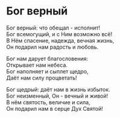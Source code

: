 # Бог верный
Бог верный: что обещал - исполнит!  
Бог всемогущий, и с Ним возможно всё!  
В Нём спасение, надежда, вечная жизнь,  
Он подарил нам радость и любовь.
  
Бог нам дарует благословения:  
Открывает нам небеса.  
Бог наполняет и сыплет щедро,  
Даёт нам силу процветать!  
  
Бог щедрый: даёт нам в жизнь избыток.  
Бог неизменный, Он - вечный и живой!  
В нём святость, величие и сила,  
Он подарил нам в серце Дух Святой!
